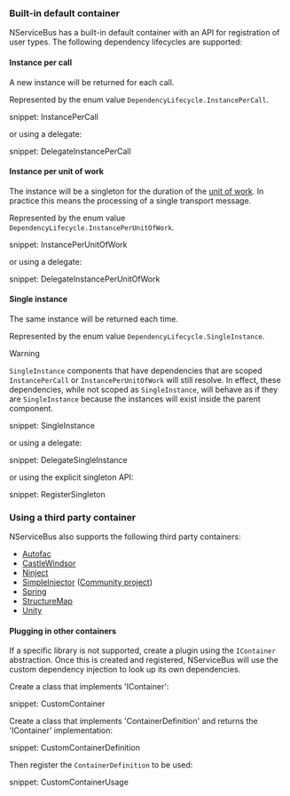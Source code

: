 ### Built-in default container

NServiceBus has a built-in default container with an API for registration of user types. The following dependency lifecycles are supported:

#### Instance per call

A new instance will be returned for each call.

Represented by the enum value `DependencyLifecycle.InstancePerCall`.

snippet: InstancePerCall

or using a delegate:

snippet: DelegateInstancePerCall

#### Instance per unit of work

The instance will be a singleton for the duration of the [unit of work](/nservicebus/pipeline/unit-of-work.md). In practice this means the processing of a single transport message.

Represented by the enum value `DependencyLifecycle.InstancePerUnitOfWork`.

snippet: InstancePerUnitOfWork

or using a delegate:

snippet: DelegateInstancePerUnitOfWork

#### Single instance

The same instance will be returned each time.

Represented by the enum value `DependencyLifecycle.SingleInstance`.

> [!WARNING]
> `SingleInstance` components that have dependencies that are scoped `InstancePerCall` or `InstancePerUnitOfWork` will still resolve. In effect, these dependencies, while not scoped as `SingleInstance`, will behave as if they are `SingleInstance` because the instances will exist inside the parent component.

snippet: SingleInstance

or using a delegate:

snippet: DelegateSingleInstance

or using the explicit singleton API:

snippet: RegisterSingleton

### Using a third party container

NServiceBus also supports the following third party containers:

* [Autofac](autofac.md)
* [CastleWindsor](castlewindsor.md)
* [Ninject](ninject.md)
* [SimpleInjector](https://github.com/WilliamBZA/NServicebus.SimpleInjector) ([Community project](/nservicebus/community/))
* [Spring](spring.md)
* [StructureMap](structuremap.md)
* [Unity](unity.md)

#### Plugging in other containers

If a specific library is not supported, create a plugin using the `IContainer` abstraction. Once this is created and registered, NServiceBus will use the custom dependency injection to look up its own dependencies.

Create a class that implements 'IContainer':

snippet: CustomContainer

Create a class that implements 'ContainerDefinition' and returns the 'IContainer' implementation:

snippet: CustomContainerDefinition

Then register the `ContainerDefinition` to be used:

snippet: CustomContainerUsage
